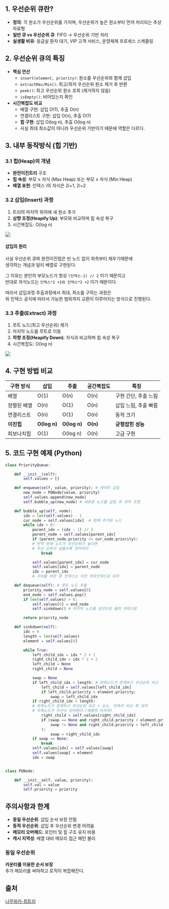 
## 1\. 우선순위 큐란?

-   **정의**: 각 원소가 우선순위를 가지며, 우선순위가 높은 원소부터 먼저 처리되는 추상 자료형
-   **일반 큐 vs 우선순위 큐**: FIFO → 우선순위 기반 처리
-   **실생활 비유**: 응급실 환자 대기, VIP 고객 서비스, 운영체제 프로세스 스케줄링

## 2\. 우선순위 큐의 특징

-   **핵심 연산**
    -   `insert(element, priority)`: 원소를 우선순위와 함께 삽입
    -   `extractMax/Min()`: 최고/최저 우선순위 원소 제거 후 반환
    -   `peek()`: 최고 우선순위 원소 조회 (제거하지 않음)
    -   `isEmpty()`: 비어있는지 확인
-   **시간복잡도 비교**
    -   배열 구현: 삽입 O(1), 추출 O(n)
    -   연결리스트 구현: 삽입 O(n), 추출 O(1)
    -   **힙 구현**: 삽입 O(log n), 추출 O(log n)
    -   사실 최대 최소값이 아니라 우선순위 기반이기 때문에 역할은 다르다.

## 3\. 내부 동작방식 (힙 기반)

### 3.1 힙(Heap)의 개념

-   **완전이진트리** 구조
-   **힙 속성**: 부모 ≥ 자식 (Max Heap) 또는 부모 ≤ 자식 (Min Heap)
-   **배열 표현**: 인덱스 i의 자식은 2i+1, 2i+2

### 3.2 삽입(Insert) 과정

1.  트리의 마지막 위치에 새 원소 추가
2.  **상향 조정(Heapify Up)**: 부모와 비교하며 힙 속성 복구
3.  시간복잡도: O(log n)

<img src="https://img1.daumcdn.net/thumb/R1280x0/?scode=mtistory2&fname=https%3A%2F%2Fblog.kakaocdn.net%2Fdna%2F7jvGY%2FbtsPHeOiWRQ%2FAAAAAAAAAAAAAAAAAAAAAGFRxYITfs-QI9TDQwitq5SZFbi1RWlm01z1kQSAtWLp%2Fimg.png%3Fcredential%3DyqXZFxpELC7KVnFOS48ylbz2pIh7yKj8%26expires%3D1756652399%26allow_ip%3D%26allow_referer%3D%26signature%3DfAJ6KNPAjxOd2716iuO%252Fy5T21oQ%253D">

#### 삽입의 원리

사실 우선순위 큐와 완전이진힙은 빈 노드 없이 좌측부터 채우기때문에  
생각하는 개념과 달리 배열로 구현된다.

그 이유는 본인의 부모노드가 항상 `(인덱스-1) // 2` 이기 때문이고  
반대로 자식노드는 `인덱스*2 +1와 인덱스*2 +2` 이기 때문이다.

따라서 삽입과정 추출과정에서 최대, 최소를 구하는 과정은  
위 인덱스 공식에 따라서 가능한 범위까지 교환이 이루어지는 방식으로 진행된다.

### 3.3 추출(Extract) 과정

1.  루트 노드(최고 우선순위) 제거
2.  마지막 노드를 루트로 이동
3.  **하향 조정(Heapify Down)**: 자식과 비교하며 힙 속성 복구
4.  시간복잡도: O(log n)

<img src="https://img1.daumcdn.net/thumb/R1280x0/?scode=mtistory2&fname=https%3A%2F%2Fblog.kakaocdn.net%2Fdna%2FMGXCM%2FbtsPIJte9Oy%2FAAAAAAAAAAAAAAAAAAAAAMo9jTglW7MgTZhtY9Vo5nt461jKXuRV1hjbHqUYoTuz%2Fimg.webp%3Fcredential%3DyqXZFxpELC7KVnFOS48ylbz2pIh7yKj8%26expires%3D1756652399%26allow_ip%3D%26allow_referer%3D%26signature%3DNRc9WjOFECtt4NjIoC0p7zeAono%253D">

## 4\. 구현 방법 비교

| 구현 방식 | 삽입 | 추출 | 공간복잡도 | 특징 |
| --- | --- | --- | --- | --- |
| 배열 | O(1) | O(n) | O(n) | 구현 간단, 추출 느림 |
| 정렬된 배열 | O(n) | O(1) | O(n) | 삽입 느림, 추출 빠름 |
| 연결리스트 | O(n) | O(1) | O(n) | 동적 크기 |
| **이진힙** | **O(log n)** | **O(log n)** | **O(n)** | **균형잡힌 성능** |
| 피보나치힙 | O(1) | O(log n) | O(n) | 고급 구현 |

## 5\. 코드 구현 예제 (Python)

```python
class PriorityQueue:

    def __init__(self):
        self.values = []

    def enqueue(self, value, priority): # 데이터 삽입
        new_node = PQNode(value, priority)
        self.values.append(new_node)
        self.bubble_up(new_node) # 새로운 노드를 삽입 후 위치 조정

    def bubble_up(self, node):
        idx = len(self.values) - 1
        cur_node = self.values[idx]  # 현재 추가된 노드
        while idx > 0:
            parent_idx = (idx - 1) // 2
            parent_node = self.values[parent_idx]
            if (parent_node.priority <= cur_node.priority):  
            # 만약 현재 노드가 우선순위가 높다면
            # 우선 순위가 낮을수록 먼저처리
                break

            self.values[parent_idx] = cur_node
            self.values[idx] = parent_node
            idx = parent_idx
            # 자리를 바꾼 후 인덱스는 이전 부모인덱스로 대치

    def dequeue(self): # 루트 노드 추출
        priority_node = self.values[0]
        end_node = self.values.pop()
        if len(self.values) > 0:
            self.values[0] = end_node
            self.sinkdown() # 마지막 노드를 상단으로 올려 히피다운

        return priority_node

    def sinkdown(self):
        idx = 0
        length = len(self.values)
        element = self.values[0]

        while True:
            left_child_idx = idx * 2 + 1
            right_child_idx = idx * 2 + 2
            left_child = None
            right_child = None

            swap = None
            if left_child_idx < length: # 좌측노드가 존재하고 우선순위 비교
                left_child = self.values[left_child_idx]
                if left_child.priority < element.priority:
                    swap = left_child_idx
            if right_child_idx < length:
            # 좌측노드가 존재하고 우선순위 비교 + 요소, 좌측과 비교 후 대치
            # 우측노드가 우선이 되야한다.(배열의 마지막)
                right_child = self.values[right_child_idx]
                if (swap == None and right_child.priority < element.priority) or (
                    swap != None and right_child.priority < left_child.priority
                ):
                    swap = right_child_idx
            if swap == None:
                break
            self.values[idx] = self.values[swap]
            self.values[swap] = element
            idx = swap


class PQNode:

    def __init__self, value, priority):
        self.val = value
        self.priority = priority
```

## 주의사항과 한계

-   **동일 우선순위**: 삽입 순서 보장 안됨
-   **동적 우선순위**: 삽입 후 우선순위 변경 어려움
-   **메모리 오버헤드**: 포인터 및 힙 구조 유지 비용
-   **캐시 지역성**: 배열 대비 메모리 접근 패턴 불리

### 동일 우선순위

**카운터를 이용한 순서 보장**  
추가 메모리를 써야하고 로직이 복잡해진다.

## 출처

[나무위키-힙트리](https://namu.wiki/w/%ED%9E%99%20%ED%8A%B8%EB%A6%AC)